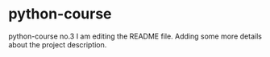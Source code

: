 # python-course
python-course no.3
I am editing the README file. Adding some more details about the project description.

